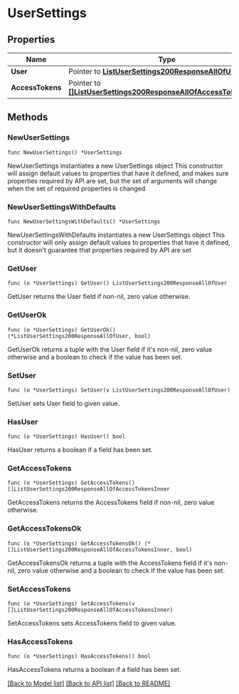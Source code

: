 # UserSettings

## Properties

Name | Type | Description | Notes
------------ | ------------- | ------------- | -------------
**User** | Pointer to [**ListUserSettings200ResponseAllOfUser**](ListUserSettings200ResponseAllOfUser.md) |  | [optional] 
**AccessTokens** | Pointer to [**[]ListUserSettings200ResponseAllOfAccessTokensInner**](ListUserSettings200ResponseAllOfAccessTokensInner.md) |  | [optional] 

## Methods

### NewUserSettings

`func NewUserSettings() *UserSettings`

NewUserSettings instantiates a new UserSettings object
This constructor will assign default values to properties that have it defined,
and makes sure properties required by API are set, but the set of arguments
will change when the set of required properties is changed

### NewUserSettingsWithDefaults

`func NewUserSettingsWithDefaults() *UserSettings`

NewUserSettingsWithDefaults instantiates a new UserSettings object
This constructor will only assign default values to properties that have it defined,
but it doesn't guarantee that properties required by API are set

### GetUser

`func (o *UserSettings) GetUser() ListUserSettings200ResponseAllOfUser`

GetUser returns the User field if non-nil, zero value otherwise.

### GetUserOk

`func (o *UserSettings) GetUserOk() (*ListUserSettings200ResponseAllOfUser, bool)`

GetUserOk returns a tuple with the User field if it's non-nil, zero value otherwise
and a boolean to check if the value has been set.

### SetUser

`func (o *UserSettings) SetUser(v ListUserSettings200ResponseAllOfUser)`

SetUser sets User field to given value.

### HasUser

`func (o *UserSettings) HasUser() bool`

HasUser returns a boolean if a field has been set.

### GetAccessTokens

`func (o *UserSettings) GetAccessTokens() []ListUserSettings200ResponseAllOfAccessTokensInner`

GetAccessTokens returns the AccessTokens field if non-nil, zero value otherwise.

### GetAccessTokensOk

`func (o *UserSettings) GetAccessTokensOk() (*[]ListUserSettings200ResponseAllOfAccessTokensInner, bool)`

GetAccessTokensOk returns a tuple with the AccessTokens field if it's non-nil, zero value otherwise
and a boolean to check if the value has been set.

### SetAccessTokens

`func (o *UserSettings) SetAccessTokens(v []ListUserSettings200ResponseAllOfAccessTokensInner)`

SetAccessTokens sets AccessTokens field to given value.

### HasAccessTokens

`func (o *UserSettings) HasAccessTokens() bool`

HasAccessTokens returns a boolean if a field has been set.


[[Back to Model list]](../README.md#documentation-for-models) [[Back to API list]](../README.md#documentation-for-api-endpoints) [[Back to README]](../README.md)



